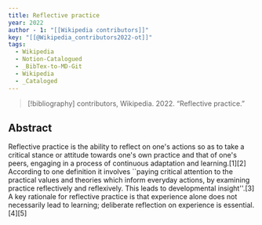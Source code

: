 ```yaml
---
title: Reflective practice
year: 2022
author - 1: "[[Wikipedia contributors]]"
key: "[[@Wikipedia_contributors2022-ot]]"
tags:
  - Wikipedia
  - Notion-Catalogued
  - _BibTex-to-MD-Git
  - Wikipedia
  - _Cataloged
---
```


> [!bibliography]
> contributors, Wikipedia. 2022. “Reflective practice.” 

## Abstract
Reflective practice is the ability to reflect on one's actions so as to take a critical stance or attitude towards one's own practice and that of one's peers, engaging in a process of continuous adaptation and learning.[1][2] According to one definition it involves ``paying critical attention to the practical values and theories which inform everyday actions, by examining practice reflectively and reflexively. This leads to developmental insight''.[3] A key rationale for reflective practice is that experience alone does not necessarily lead to learning; deliberate reflection on experience is essential.[4][5]